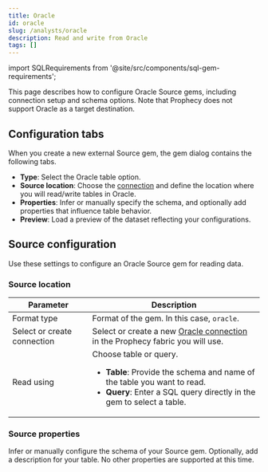 ```yaml
---
title: Oracle
id: oracle
slug: /analysts/oracle
description: Read and write from Oracle
tags: []
---
```


import SQLRequirements from '@site/src/components/sql-gem-requirements';

<SQLRequirements
  execution_engine="Prophecy Automate"
  sql_package_name=""
  sql_package_version=""
/>

This page describes how to configure Oracle Source gems, including connection setup and schema options. Note that Prophecy does not support Oracle as a target destination.

## Configuration tabs

When you create a new external Source gem, the gem dialog contains the following tabs.

- **Type**: Select the Oracle table option.
- **Source location**: Choose the [connection](/administration/fabrics/prophecy-fabrics/connections/) and define the location where you will read/write tables in Oracle.
- **Properties**: Infer or manually specify the schema, and optionally add properties that influence table behavior.
- **Preview**: Load a preview of the dataset reflecting your configurations.

## Source configuration

Use these settings to configure an Oracle Source gem for reading data.

### Source location

| Parameter                   | Description                                                                                                                                                                                                  |
| --------------------------- | ------------------------------------------------------------------------------------------------------------------------------------------------------------------------------------------------------------ |
| Format type                 | Format of the gem. In this case, `oracle`.                                                                                                                                                                   |
| Select or create connection | Select or create a new [Oracle connection](/administration/fabrics/prophecy-fabrics/connections/mongodb) in the Prophecy fabric you will use.                                                                |
| Read using                  | Choose table or query.<ul class="table-list"><li>**Table**: Provide the schema and name of the table you want to read.</li><li>**Query**: Enter a SQL query directly in the gem to select a table.</li></ul> |

### Source properties

Infer or manually configure the schema of your Source gem. Optionally, add a description for your table. No other properties are supported at this time.
